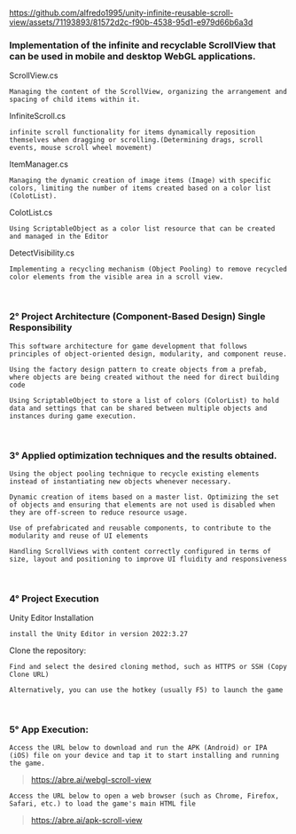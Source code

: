 


https://github.com/alfredo1995/unity-infinite-reusable-scroll-view/assets/71193893/81572d2c-f90b-4538-95d1-e979d66b6a3d



<h3> Implementation of the infinite and recyclable ScrollView that can be used in mobile and desktop WebGL applications. </h3>

ScrollView.cs

    Managing the content of the ScrollView, organizing the arrangement and spacing of child items within it.    
   
InfiniteScroll.cs

    infinite scroll functionality for items dynamically reposition themselves when dragging or scrolling.(Determining drags, scroll events, mouse scroll wheel movement) 

ItemManager.cs

    Managing the dynamic creation of image items (Image) with specific colors, limiting the number of items created based on a color list (ColotList).

ColotList.cs
    
    Using ScriptableObject as a color list resource that can be created and managed in the Editor

DetectVisibility.cs

    Implementing a recycling mechanism (Object Pooling) to remove recycled color elements from the visible area in a scroll view.     
   
<br>
<h3> 2° Project Architecture (Component-Based Design) Single Responsibility </h3> 

    This software architecture for game development that follows principles of object-oriented design, modularity, and component reuse.

    Using the factory design pattern to create objects from a prefab, where objects are being created without the need for direct building code
    
    Using ScriptableObject to store a list of colors (ColorList) to hold data and settings that can be shared between multiple objects and instances during game execution.
    
<br>
<h3> 3° Applied optimization techniques and the results obtained. </h3>

    Using the object pooling technique to recycle existing elements instead of instantiating new objects whenever necessary.
    
    Dynamic creation of items based on a master list. Optimizing the set of objects and ensuring that elements are not used is disabled when they are off-screen to reduce resource usage.
    
    Use of prefabricated and reusable components, to contribute to the modularity and reuse of UI elements
    
    Handling ScrollViews with content correctly configured in terms of size, layout and positioning to improve UI fluidity and responsiveness   
    
<br>  
<h3> 4° Project Execution </h3> 

Unity Editor Installation

    install the Unity Editor in version 2022:3.27

Clone the repository:

    Find and select the desired cloning method, such as HTTPS or SSH (Copy Clone URL)

    Alternatively, you can use the hotkey (usually F5) to launch the game
 
<br>
<h3> 5° App Execution: </h3> 

    Access the URL below to download and run the APK (Android) or IPA (iOS) file on your device and tap it to start installing and running the game. 
> https://abre.ai/webgl-scroll-view   

    Access the URL below to open a web browser (such as Chrome, Firefox, Safari, etc.) to load the game's main HTML file 
> https://abre.ai/apk-scroll-view

